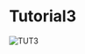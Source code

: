 # Tutorial3
![TUT3](https://user-images.githubusercontent.com/90016672/132792638-2e9bca08-bfc6-46c6-a962-a4cb98b3c08e.jpg)
